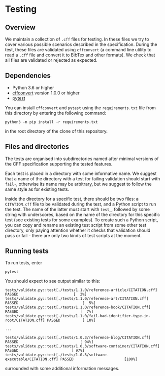 # Testing 

## Overview

We maintain a collection of `.cff` files for testing. In these files we try to cover
various possible scenarios described in the specification. During the test, these
files are validated using `cffconvert` (a command line utility to read a `.cff` file
and convert it to BibTex and other formats). We check that all files are validated or
rejected as expected.

## Dependencies

- Python 3.6 or higher
- [cffconvert](https://pypi.org/project/cffconvert/) version 1.0.0 or higher
- [pytest](https://pypi.org/project/pytest/)

You can install `cffconvert` and `pytest` using the `requirements.txt` file from
this directory by entering the following command:

    python3 -m pip install -r requirements.txt

in the root directory of the clone of this repository.

## Files and directories

The tests are organised into subdirectories named after minimal versions of the CFF
specification supporting the tested features. 

Each test is placed in a directory with some informative name. We suggest that a name
of the directory with a test for failing validation should start with `fail-`, otherwise
its name may be arbitrary, but we suggest to follow the same style as for existing tests.

Inside the directory for a specific test, there should be two files: a `CITATION.cff`
file to be validated during the test, and a Python script to run the test. The name of
the latter must start with `test_`, followed by some string with underscores, based on
the name of the directory for this specific test (see existing tests for some examples).
To create such a Python script, you can copy and rename an existing test script from some
other test directory, only paying attention whether it checks that validation should
pass or fail - there are only two kinds of test scripts at the moment.

## Running tests

To run tests, enter

    pytest

You should expect to see output similar to this:

```
tests/validate.py::test[./tests/1.1.0/reference-article/CITATION.cff] PASSED                         [  2%]
tests/validate.py::test[./tests/1.1.0/reference-art/CITATION.cff] PASSED                             [  5%]
tests/validate.py::test[./tests/1.1.0/reference-book/CITATION.cff] PASSED                            [  7%]
tests/validate.py::test[./tests/1.1.0/fail-bad-identifier-type-in-root/CITATION.cff] PASSED          [ 10%]

...

tests/validate.py::test[./tests/1.0.3/reference-blog/CITATION.cff] PASSED                            [ 94%]
tests/validate.py::test[./tests/1.0.3/software-container/CITATION.cff] PASSED                        [ 97%]
tests/validate.py::test[./tests/1.0.3/software-executable/CITATION.cff] PASSED                       [100%]

```

surrounded with some additional information messages.
